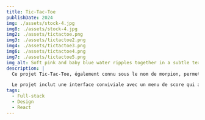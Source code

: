 ```yaml
---
title: Tic-Tac-Toe
publishDate: 2024 
img: ./assets/stock-4.jpg
img8: ./assets/stock-4.jpg
img2: ./assets/tictactoe.png
img3: ./assets/tictactoe2.png
img4: ./assets/tictactoe3.png
img6: ./assets/tictactoe4.png
img7: ./assets/tictactoe5.png
img_alt: Soft pink and baby blue water ripples together in a subtle texture.
description: |
  Ce projet Tic-Tac-Toe, également connu sous le nom de morpion, permet à deux joueurs de s'affronter dans ce jeu classique. L'objectif est d'aligner trois symboles identiques (X ou O) sur une grille de 3x3.

  Le projet inclut une interface conviviale avec un menu de score qui affiche le nombre de victoires de chaque joueur. J'ai également intégré une logique pour gérer les tours de jeu, détecter les victoires et réinitialiser la partie.
tags:
  - Full-stack
  - Design
  - React
---
```



